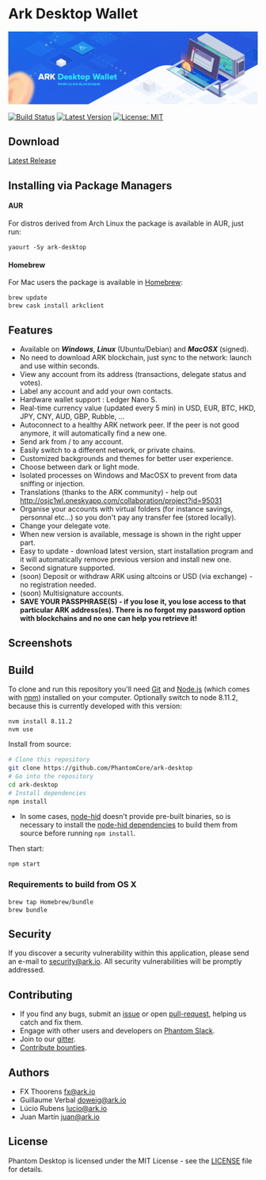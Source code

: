 # Ark Desktop Wallet

![Ark Desktop Wallet](./banner.png)

[![Build Status](https://badgen.now.sh/circleci/github/ArkEcosystem/desktop-wallet)](https://circleci.com/gh/ArkEcosystem/desktop-wallet)
[![Latest Version](https://badgen.now.sh/github/release/ArkEcosystem/desktop-wallet)](https://github.com/ArkEcosystem/desktop-wallet/releases)
[![License: MIT](https://badgen.now.sh/badge/license/MIT/green)](https://opensource.org/licenses/MIT)

## Download
[Latest Release](https://github.com/ArkEcosystem/ark-desktop/releases)

## Installing via Package Managers

#### AUR
For distros derived from Arch Linux the package is available in AUR, just run:

```
yaourt -Sy ark-desktop
```

#### Homebrew
For Mac users the package is available in [Homebrew](https://brew.sh/):

```
brew update
brew cask install arkclient
```

## Features
* Available on ***Windows***, ***Linux*** (Ubuntu/Debian) and ***MacOSX*** (signed).
* No need to download ARK blockchain, just sync to the network: launch and use within seconds.
* View any account from its address (transactions, delegate status and votes).
* Label any account and add your own contacts.
* Hardware wallet support : Ledger Nano S.
* Real-time currency value (updated every 5 min) in USD, EUR, BTC, HKD, JPY, CNY, AUD, GBP, Rubble, ...
* Autoconnect to a healthy ARK network peer. If the peer is not good anymore, it will automatically find a new one.
* Send ark from / to any account.
* Easily switch to a different network, or private chains.
* Customized backgrounds and themes for better user experience.
* Choose between dark or light mode.
* Isolated processes on Windows and MacOSX to prevent from data sniffing or injection.
* Translations (thanks to the ARK community) - help out http://osjc1wl.oneskyapp.com/collaboration/project?id=95031
* Organise your accounts with virtual folders (for instance savings, personnal etc...) so you don't pay any transfer fee (stored locally).
* Change your delegate vote.
* When new version is available, message is shown in the right upper part.
* Easy to update - download latest version, start installation program and it will automatically remove previous version and install new one.
* Second signature supported.
* (soon) Deposit or withdraw ARK using altcoins or USD (via exchange) - no registration needed.
* (soon) Multisignature accounts.
* **SAVE YOUR PASSPHRASE(S) - if you lose it, you lose access to that particular ARK address(es). There is no forgot my password option with blockchains and no one can help you retrieve it!**


## Screenshots


## Build

To clone and run this repository you'll need [Git](https://git-scm.com) and [Node.js](https://nodejs.org/en/download/) (which comes with [npm](http://npmjs.com)) installed on your computer. Optionally switch to node 8.11.2, because this is currently developed with this version:
```
nvm install 8.11.2
nvm use
```

Install from source:
```bash
# Clone this repository
git clone https://github.com/PhantomCore/ark-desktop
# Go into the repository
cd ark-desktop
# Install dependencies
npm install
```

* In some cases, [node-hid](https://github.com/node-hid/node-hid) doesn't provide pre-built binaries, so is necessary to install the [node-hid dependencies](https://github.com/node-hid/node-hid#compiling-from-source) to build them from source before running `npm install`.

Then start:
```bash
npm start
```

### Requirements to build from OS X

```
brew tap Homebrew/bundle
brew bundle
```

## Security

If you discover a security vulnerability within this application, please send an e-mail to security@ark.io. All security vulnerabilities will be promptly addressed.

## Contributing

* If you find any bugs, submit an [issue](../../issues) or open [pull-request](../../pulls), helping us catch and fix them.
* Engage with other users and developers on [Phantom Slack](https://ark.io/slack/).
* Join to our [gitter](https://gitter.im/ark-developers/Lobby).
* [Contribute bounties](./CONTRIBUTING.md).

## Authors
- FX Thoorens <fx@ark.io>
- Guillaume Verbal <doweig@ark.io>
- Lúcio Rubens <lucio@ark.io>
- Juan Martín <juan@ark.io>

## License

Phantom Desktop is licensed under the MIT License - see the [LICENSE](./LICENSE) file for details.
